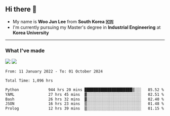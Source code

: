 ## Hi there 👋

- My name is **Woo Jun Lee** from **South Korea 🇰🇷**
- I'm currently pursuing my Master's degree in **Industrial Engineering** at **Korea University**

---

### What I've made

<a href="https://share.streamlit.io/tomtom1103/kuiai_hackathon_2022/main/JL_app.py"><img src="https://img.shields.io/badge/Journey Lee-161B22?style=for-the-badge&logo=streamlit&logoColor=FF4B4B"/></a> <a href="https://jeon-100.github.io/Dangzang/"><img src="https://img.shields.io/badge/당신을 위한 장학금, 당장!-161B22?style=for-the-badge&logo=react&logoColor=#61DAFB"/></a>

<!--START_SECTION:waka-->

```txt
From: 11 January 2022 - To: 01 October 2024

Total Time: 1,096 hrs

Python             944 hrs 20 mins █████████████████████▒░░░   85.52 %
YAML               27 hrs 45 mins  ▓░░░░░░░░░░░░░░░░░░░░░░░░   02.51 %
Bash               26 hrs 32 mins  ▓░░░░░░░░░░░░░░░░░░░░░░░░   02.40 %
JSON               16 hrs 23 mins  ▒░░░░░░░░░░░░░░░░░░░░░░░░   01.48 %
Prolog             12 hrs 39 mins  ▒░░░░░░░░░░░░░░░░░░░░░░░░   01.15 %
```

<!--END_SECTION:waka-->
